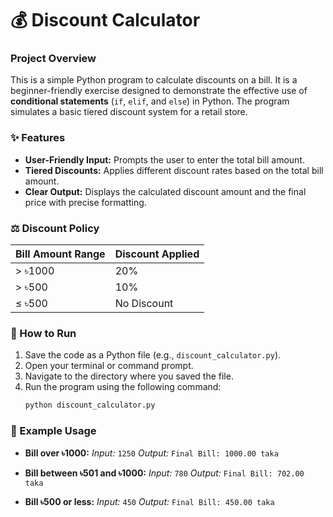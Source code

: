 # 💰 Discount Calculator

### Project Overview
This is a simple Python program to calculate discounts on a bill. It is a beginner-friendly exercise designed to demonstrate the effective use of **conditional statements** (`if`, `elif`, and `else`) in Python. The program simulates a basic tiered discount system for a retail store.

### ✨ Features
* **User-Friendly Input:** Prompts the user to enter the total bill amount.
* **Tiered Discounts:** Applies different discount rates based on the total bill amount.
* **Clear Output:** Displays the calculated discount amount and the final price with precise formatting.

### ⚖️ Discount Policy
| Bill Amount Range | Discount Applied |
| :--- | :--- |
| > ৳1000 | 20% |
| > ৳500 | 10% |
| ≤ ৳500 | No Discount |

### 🚀 How to Run
1.  Save the code as a Python file (e.g., `discount_calculator.py`).
2.  Open your terminal or command prompt.
3.  Navigate to the directory where you saved the file.
4.  Run the program using the following command:
    ```bash
    python discount_calculator.py
    ```

### 📜 Example Usage
* **Bill over ৳1000:**
    *Input:* `1250`
    *Output:* `Final Bill: 1000.00 taka`

* **Bill between ৳501 and ৳1000:**
    *Input:* `780`
    *Output:* `Final Bill: 702.00 taka`

* **Bill ৳500 or less:**
    *Input:* `450`
    *Output:* `Final Bill: 450.00 taka`
